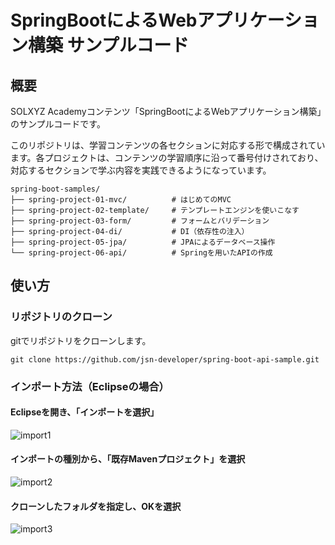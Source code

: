 # SpringBootによるWebアプリケーション構築 サンプルコード

## 概要

SOLXYZ Academyコンテンツ「SpringBootによるWebアプリケーション構築」のサンプルコードです。

このリポジトリは、学習コンテンツの各セクションに対応する形で構成されています。各プロジェクトは、コンテンツの学習順序に沿って番号付けされており、対応するセクションで学ぶ内容を実践できるようになっています。

```
spring-boot-samples/
├── spring-project-01-mvc/          # はじめてのMVC
├── spring-project-02-template/     # テンプレートエンジンを使いこなす
├── spring-project-03-form/         # フォームとバリデーション
├── spring-project-04-di/           # DI（依存性の注入）
├── spring-project-05-jpa/          # JPAによるデータベース操作
└── spring-project-06-api/          # Springを用いたAPIの作成
```

## 使い方

### リポジトリのクローン

gitでリポジトリをクローンします。

```shell
git clone https://github.com/jsn-developer/spring-boot-api-sample.git
```

### インポート方法（Eclipseの場合）

#### Eclipseを開き、「インポートを選択」

![import1](./images/import1.png)

#### インポートの種別から、「既存Mavenプロジェクト」を選択

![import2](./images/import2.png)

#### クローンしたフォルダを指定し、OKを選択

![import3](images/import3.png)
